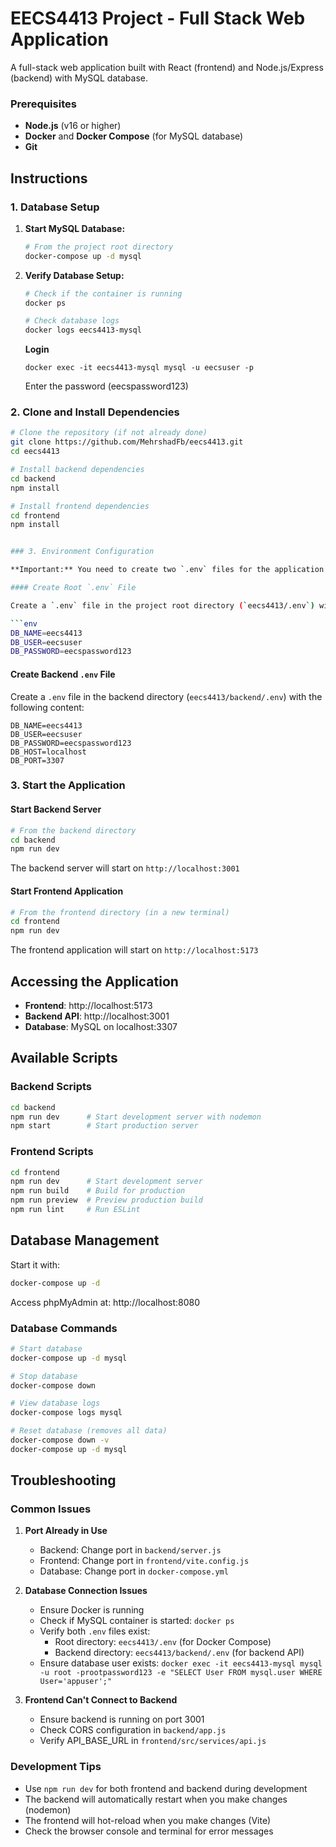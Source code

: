 # EECS4413 Project - Full Stack Web Application

A full-stack web application built with React (frontend) and Node.js/Express (backend) with MySQL database.

### Prerequisites

- **Node.js** (v16 or higher)
- **Docker** and **Docker Compose** (for MySQL database)
- **Git**

## Instructions

### 1. Database Setup

1. **Start MySQL Database:**
   ```bash
   # From the project root directory
   docker-compose up -d mysql
   ```

2. **Verify Database Setup:**
   ```bash
   # Check if the container is running
   docker ps
   
   # Check database logs
   docker logs eecs4413-mysql
   ```

   **Login**
   ```
   docker exec -it eecs4413-mysql mysql -u eecsuser -p
   ```
   Enter the password (eecspassword123)

### 2. Clone and Install Dependencies

```bash
# Clone the repository (if not already done)
git clone https://github.com/MehrshadFb/eecs4413.git
cd eecs4413

# Install backend dependencies
cd backend
npm install

# Install frontend dependencies
cd frontend
npm install


### 3. Environment Configuration

**Important:** You need to create two `.env` files for the application to work properly.

#### Create Root `.env` File

Create a `.env` file in the project root directory (`eecs4413/.env`) with the following content:

```env
DB_NAME=eecs4413
DB_USER=eecsuser
DB_PASSWORD=eecspassword123
```

#### Create Backend `.env` File

Create a `.env` file in the backend directory (`eecs4413/backend/.env`) with the following content:

```env
DB_NAME=eecs4413
DB_USER=eecsuser
DB_PASSWORD=eecspassword123
DB_HOST=localhost
DB_PORT=3307
```

### 3. Start the Application

#### Start Backend Server

```bash
# From the backend directory
cd backend
npm run dev
```

The backend server will start on `http://localhost:3001`

#### Start Frontend Application

```bash
# From the frontend directory (in a new terminal)
cd frontend
npm run dev
```

The frontend application will start on `http://localhost:5173`

## Accessing the Application

- **Frontend**: http://localhost:5173
- **Backend API**: http://localhost:3001
- **Database**: MySQL on localhost:3307

## Available Scripts

### Backend Scripts
```bash
cd backend
npm run dev      # Start development server with nodemon
npm start        # Start production server
```

### Frontend Scripts
```bash
cd frontend
npm run dev      # Start development server
npm run build    # Build for production
npm run preview  # Preview production build
npm run lint     # Run ESLint
```

## Database Management


Start it with:
```bash
docker-compose up -d
```

Access phpMyAdmin at: http://localhost:8080

### Database Commands

```bash
# Start database
docker-compose up -d mysql

# Stop database
docker-compose down

# View database logs
docker-compose logs mysql

# Reset database (removes all data)
docker-compose down -v
docker-compose up -d mysql
```

## Troubleshooting

### Common Issues

1. **Port Already in Use**
   - Backend: Change port in `backend/server.js`
   - Frontend: Change port in `frontend/vite.config.js`
   - Database: Change port in `docker-compose.yml`

2. **Database Connection Issues**
   - Ensure Docker is running
   - Check if MySQL container is started: `docker ps`
   - Verify both `.env` files exist:
     - Root directory: `eecs4413/.env` (for Docker Compose)
     - Backend directory: `eecs4413/backend/.env` (for backend API)
   - Ensure database user exists: `docker exec -it eecs4413-mysql mysql -u root -prootpassword123 -e "SELECT User FROM mysql.user WHERE User='appuser';"`

3. **Frontend Can't Connect to Backend**
   - Ensure backend is running on port 3001
   - Check CORS configuration in `backend/app.js`
   - Verify API_BASE_URL in `frontend/src/services/api.js`

### Development Tips

- Use `npm run dev` for both frontend and backend during development
- The backend will automatically restart when you make changes (nodemon)
- The frontend will hot-reload when you make changes (Vite)
- Check the browser console and terminal for error messages
